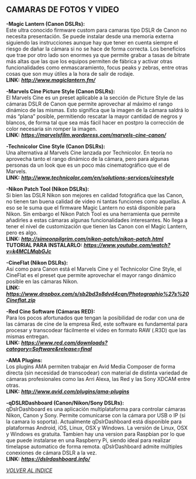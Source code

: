 ## CAMARAS DE FOTOS Y VIDEO ##  

**-Magic Lantern (Canon DSLRs):**  
Este ultra conocido firmware custom para camaras tipo DSLR de Canon no
necesita presentación. Se puede instalar desde una memoria externa
siguiendo las instrucciones aunque hay que tener en cuenta siempre el
riesgo de dañar la cámara si no se hace de forma correcta. Los
beneficios que trae por otro lado son enormes ya que permite grabar a
tasas de bitrate más altas que las que los equipos permiten de fábrica y
activar otras funcionalidades como enmascaramiento, focus peaks y
zebras, entre otras cosas que son muy útiles a la hora de salir de
rodaje.  
**LINK:** ***<http://www.magiclantern.fm/>***

**-Marvels Cine Picture Style (Canon DSLRs):**  
El Marvels Cine es un preset aplicable a la sección de Picture Style de
las cámaras DSLR de Canon que permite aprovechar al máximo el rango
dinámico de las mismas. Esto significa que la imagen de la cámara saldrá
lo más “plana” posible, permitiendo rescatar la mayor cantidad de negros
y blancos, de forma tal que sea más fácil hacer en postpro la corrección
de color necesaria sin romper la imagen.  
**LINK:** ***<https://marvelsfilm.wordpress.com/marvels-cine-canon/>***

**-Technicolor Cine Style** **(Canon DSLRs):**  
Una alternativa al Marvels Cine lanzada por Technicolor. En teoría no
aprovecha tanto el rango dinámico de la cámara, pero para algunas
personas da un look que es un poco más cinematográfico que el de
Marvels.  
**LINK:** ***<http://www.technicolor.com/en/solutions-services/cinestyle>***

**-Nikon Patch Tool (Nikon DSLRs):**  
Si bien las DSLR Nikon son mejores en calidad fotográfica que las Canon,
no tienen tan buena calidad de video ni tantas funciones como aquellas.
A eso se le suma que el firmware Magic Lantern no está disponible para
Nikon. Sin embargo el Nikon Patch Tool es una herramienta que permite
añadirles a estas cámaras algunas funcionalidades interesantes. No llega
a tener el nivel de customización que tienen las Canon con el Magic
Lantern, pero es algo.   
**LINK:** ***<http://simeonpilgrim.com/nikon-patch/nikon-patch.html>***  
**TUTORIAL PARA INSTALARLO:** ***<https://www.youtube.com/watch?v=k4MCLMqbGJc>***  

**-CineFlat (Nikon DSLRs):**  
Así como para Canon está el Marvels Cine y el Technicolor Cine Style, el
CineFlat es el preset que permite aprovechar el mayor rango dinámico
posible en las cámaras Nikon.  
**LINK:** ***<https://www.dropbox.com/s/sb2bd3s8dvd4cqn/Photographio%27s%20Cineflat.zip>***  

**-Red Cine Software (Cámaras RED):**  
Para los pocos afortunados que tengan la posibilidad de rodar con una de
las cámaras de cine de la empresa Red, este software es fundamental para
procesar y transcodear fácilmente el video en formato RAW (.R3D) que las
mismas entregan.  
**LINK:**
***<https://www.red.com/downloads?category=Software&release=final>***   

**-AMA Plugins:**  
Los plugins AMA permiten trabajar en Avid Media Composer de forma
directa (sin necesidad de transcodear) con material de distinta variedad
de cámaras profesionales como las Arri Alexa, las Red y las Sony XDCAM
entre otras.  
**LINK:** ***<http://www.avid.com/plugins/ama-plugins>***  

**-qDSLRDashboard (Canon/Nikon/Sony DSLRs):**  
qDslrDashboard es una aplicación multiplataforma para controlar cámaras Nikon,
Canon y Sony. Permite comunicarse con la cámara por USB o IP (si la camara lo soporta).
Actualmente qDslrDashboard está disponible para plataformas Android, iOS, Linux,
OSX y Windows. La versión de Linux, OSX y Windows es gratuita.
Tambien hay una version para Raspbian por lo que que puede instalarse en una
Raspberry Pi, siendo ideal para realizar timelapse automatico de forma remota.
qDslrDashboard admite múltiples conexiones de cámara DSLR a la vez.  
**LINK:** ***<https://dslrdashboard.info/>***  

[*VOLVER AL INDICE*](README.md)
